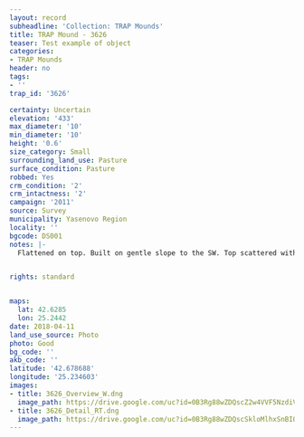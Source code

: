 ```yaml
---
layout: record
subheadline: 'Collection: TRAP Mounds'
title: TRAP Mound - 3626
teaser: Test example of object
categories:
- TRAP Mounds
header: no
tags:
- ''
trap_id: '3626'

certainty: Uncertain
elevation: '433'
max_diameter: '10'
min_diameter: '10'
height: '0.6'
size_category: Small
surrounding_land_use: Pasture
surface_condition: Pasture
robbed: Yes
crm_condition: '2'
crm_intactness: '2'
campaign: '2011'
source: Survey
municipality: Yasenovo Region
locality: ''
bgcode: DS001
notes: |-
  Flattened on top. Built on gentle slope to the SW. Top scattered with stones.


rights: standard


maps:
  lat: 42.6285
  lon: 25.2442
date: 2018-04-11
land_use_source: Photo
photo: Good
bg_code: ''
akb_code: ''
latitude: '42.678688'
longitude: '25.234603'
images:
- title: 3626_Overview_W.dng
  image_path: https://drive.google.com/uc?id=0B3Rg88wZDQscZ2w4VVF5NzdiVnM
- title: 3626_Detail_RT.dng
  image_path: https://drive.google.com/uc?id=0B3Rg88wZDQscSkloMlhxSnBIQkE
---
```

